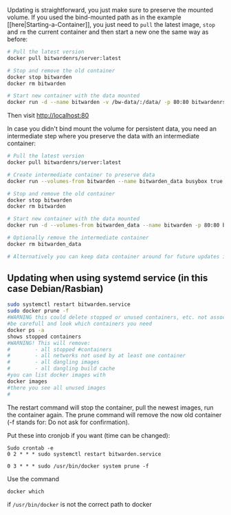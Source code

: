 Updating is straightforward, you just make sure to preserve the mounted volume. If you used the bind-mounted path as in the example [[here|Starting-a-Container]], you just need to `pull` the latest image, `stop` and `rm` the current container and then start a new one the same way as before:

```sh
# Pull the latest version
docker pull bitwardenrs/server:latest

# Stop and remove the old container
docker stop bitwarden
docker rm bitwarden

# Start new container with the data mounted
docker run -d --name bitwarden -v /bw-data/:/data/ -p 80:80 bitwardenrs/server:latest
```
Then visit [http://localhost:80](http://localhost:80)

In case you didn't bind mount the volume for persistent data, you need an intermediate step where you preserve the data with an intermediate container:

```sh
# Pull the latest version
docker pull bitwardenrs/server:latest

# Create intermediate container to preserve data
docker run --volumes-from bitwarden --name bitwarden_data busybox true

# Stop and remove the old container
docker stop bitwarden
docker rm bitwarden

# Start new container with the data mounted
docker run -d --volumes-from bitwarden_data --name bitwarden -p 80:80 bitwardenrs/server:latest

# Optionally remove the intermediate container
docker rm bitwarden_data

# Alternatively you can keep data container around for future updates in which case you can skip last step.
```

## Updating when using systemd service (in this case Debian/Rasbian)

```sh
sudo systemctl restart bitwarden.service
sudo docker prune -f
#WARNING this could delete stopped or unused containers, etc. not associated with bitwarden_rs
#be carefull and look which containers you need
docker ps -a
shows stopped containers
#WARNING! This will remove:
#        - all stopped #containers
#        - all networks not used by at least one container
#        - all dangling images
#        - all dangling build cache
#you can list docker images with
docker images
#there you see all unused images
#
```
The restart command will stop the container, pull the newest images, run the container again.
The prune command will remove the now old container (-f stands for: Do not ask for confirmation).

Put these into cronjob if you want (time can be changed):
```
Sudo crontab -e
0 2 * * * sudo systemctl restart bitwarden.service

0 3 * * * sudo /usr/bin/docker system prune -f
```
Use the command

`docker which` 

if `/usr/bin/docker` is not the correct path to docker